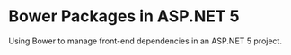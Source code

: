 # Bower Packages in ASP.NET 5

Using Bower to manage front-end dependencies in an ASP.NET 5 project.
